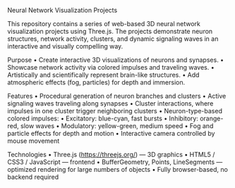 Neural Network Visualization Projects

This repository contains a series of web-based 3D neural network visualization projects using Three.js. The projects demonstrate neuron structures, network activity, clusters, and dynamic signaling waves in an interactive and visually compelling way.

Purpose • Create interactive 3D visualizations of neurons and synapses. • Showcase network activity via colored impulses and traveling waves. • Artistically and scientifically represent brain-like structures. • Add atmospheric effects (fog, particles) for depth and immersion.

Features • Procedural generation of neuron branches and clusters • Active signaling waves traveling along synapses • Cluster interactions, where impulses in one cluster trigger neighboring clusters • Neuron-type-based colored impulses: • Excitatory: blue-cyan, fast bursts • Inhibitory: orange-red, slow waves • Modulatory: yellow-green, medium speed • Fog and particle effects for depth and motion • Interactive camera controlled by mouse movement

Technologies • Three.js (https://threejs.org/) — 3D graphics • HTML5 / CSS3 / JavaScript — frontend • BufferGeometry, Points, LineSegments — optimized rendering for large numbers of objects • Fully browser-based, no backend required
